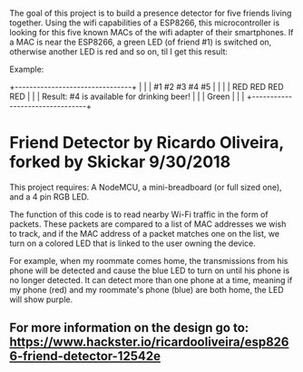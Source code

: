The goal of this project is to build a presence detector for five friends living together. Using the wifi capabilities of a ESP8266, this microcontroller is looking for this five known MACs of the wifi adapter of their smartphones. If a MAC is near the ESP8266, a green LED (of friend #1) is switched on, otherwise another LED is red and so on, til I get this result:


Example:

+--------------------------------+
|                                |
|   #1    #2    #3    #4    #5   |
|                                |
|   RED   RED   RED         RED  |
|                                |           Result: #4 is available for drinking beer!
|                                |
|                     Green      |
|                                |
+--------------------------------+




# Friend Detector by Ricardo Oliveira, forked by Skickar 9/30/2018

This project requires: A NodeMCU, a mini-breadboard (or full sized one), and a 4 pin RGB LED. 

 The function of this code is to read nearby Wi-Fi traffic in the form of packets. These packets are compared to a list of MAC addresses we wish to track, and if the MAC address of a packet matches one on the list, we turn on a colored LED that is linked to the user owning the device. 

 For example, when my roommate comes home, the	transmissions from his phone will be detected and cause the blue LED to turn on until his phone is no longer detected. It can detect more than one phone at a time, meaning if my phone (red) and my roommate's phone (blue) are both home, the LED will show purple. 

## For more information on the design go to: https://www.hackster.io/ricardooliveira/esp8266-friend-detector-12542e

